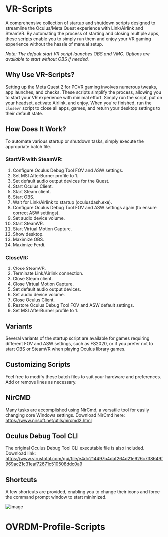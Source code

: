 # VR-Scripts

A comprehensive collection of startup and shutdown scripts designed to streamline the Oculus/Meta Quest experience with Link/Airlink and SteamVR. By automating the process of starting and closing multiple apps, these scripts enable you to simply run them and enjoy your VR gaming experience without the hassle of manual setup.

*Note: The default start VR script launches OBS and VMC. Options are available to start without OBS if needed.*

## Why Use VR-Scripts?

Setting up the Meta Quest 2 for PCVR gaming involves numerous tweaks, app launches, and checks. These scripts simplify the process, allowing you to start your VR experience with minimal effort. Simply run the script, put on your headset, activate Airlink, and enjoy. When you're finished, run the `closevr` script to close all apps, games, and return your desktop settings to their default state.

## How Does It Work?

To automate various startup or shutdown tasks, simply execute the appropriate batch file.

### StartVR with SteamVR:

1. Configure Oculus Debug Tool FOV and ASW settings.
2. Set MSI AfterBurner profile to 1.
3. Set default audio output devices for the Quest.
4. Start Oculus Client.
5. Start Steam client.
6. Start OBS.
7. Wait for Link/Airlink to startup (oculusdash.exe).
8. Configure Oculus Debug Tool FOV and ASW settings again (to ensure correct ASW settings).
9. Set audio device volume.
10. Start SteamVR.
11. Start Virtual Motion Capture.
12. Show desktop.
13. Maximize OBS.
14. Maximize Ferdi.

### CloseVR:

1. Close SteamVR.
2. Terminate Link/Airlink connection.
3. Close Steam client.
4. Close Virtual Motion Capture.
5. Set default audio output devices.
6. Set audio device volume.
7. Close Oculus Client.
8. Restore Oculus Debug Tool FOV and ASW default settings.
9. Set MSI AfterBurner profile to 1.

## Variants

Several variants of the startup script are available for games requiring different FOV and ASW settings, such as FS2020, or if you prefer not to start OBS or SteamVR when playing Oculus library games.

## Customizing Scripts

Feel free to modify these batch files to suit your hardware and preferences. Add or remove lines as necessary.

## NirCMD

Many tasks are accomplished using NirCmd, a versatile tool for easily changing core Windows settings. Download NirCmd here: https://www.nirsoft.net/utils/nircmd2.html

## Oculus Debug Tool CLI

The original Oculus Debug Tool CLI executable file is also included. Download link: https://www.virustotal.com/gui/file/e4dc214497b4daf264d21e926c738649f969ac21c31eaf72671c510508ddc0a9

## Shortcuts

A few shortcuts are provided, enabling you to change their icons and force the command prompt window to start minimized.

![image](https://user-images.githubusercontent.com/25224882/151407584-9508d7c4-2e13-4afd-9dbf-213406de23d1.png)
# OVRDM-Profile-Scripts

